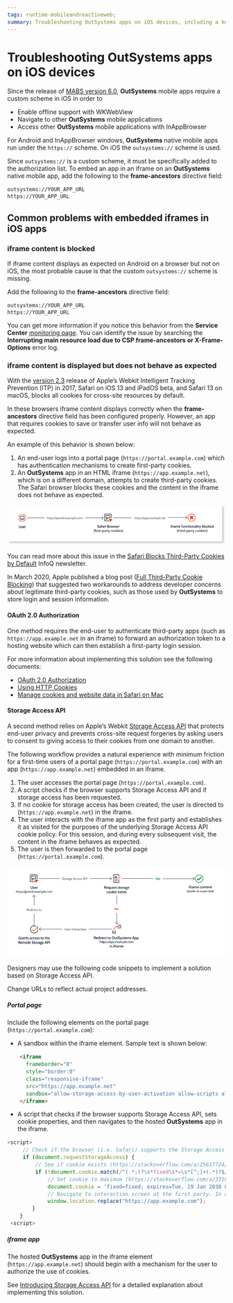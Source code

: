 ```yaml
---
tags: runtime-mobileandreactiveweb;  
summary: Troubleshooting OutSystems apps on iOS devices, including a known issue with Safari browser blocking third-party cookies in iframes by default.
---
```

# Troubleshooting OutSystems apps on iOS devices

Since the release of [MABS version 6.0](https://success.outsystems.com/Support/Release_Notes/Mobile_Apps_Build_Service/MABS_Version_6.0), **OutSystems** mobile apps require a custom scheme in iOS in order to

* Enable offline support with WKWebView
* Navigate to other **OutSystems** mobile applications
* Access other **OutSystems** mobile applications with InAppBrowser 

For Android and InAppBrowser windows, **OutSystems** native mobile apps run under the `https://` scheme. On iOS the `outsystems://` scheme is used.

Since `outsystems://` is a custom scheme, it must be specifically added to the authorization list. To embed an app in an iframe on an **OutSystems** native mobile app, add the following to the **frame-ancestors** directive field:

```
outsystems://YOUR_APP_URL
https://YOUR_APP_URL
```

## Common problems with embedded iframes in iOS apps

### iframe content is blocked

If iframe content displays as expected on Android on a browser but not on iOS, the most probable cause is that the custom `outsystems://` scheme is missing.

Add the following to the **frame-ancestors** directive field:

```
outsystems://YOUR_APP_URL
https://YOUR_APP_URL
```

You can get more information if you notice this behavior from the **Service Center**  [monitoring page](#monitoring). You can identify the issue by searching the **Interrupting main resource load due to CSP frame-ancestors or X-Frame-Options** error log.


### iframe content is displayed but does not behave as expected

With the [version 2.3](https://webkit.org/blog/9521/intelligent-tracking-prevention-2-3/) release of Apple’s Webkit Intelligent Tracking Prevention (ITP) in 2017, Safari on iOS 13 and iPadOS beta, and Safari 13 on macOS, blocks all cookies for cross-site resources by default.

In these browsers iframe content displays correctly when the **frame-ancestors** directive field has been configured properly. However, an app that requires cookies to save or transfer user info will not behave as expected.

An example of this behavior is shown below:

1. An end-user logs into a portal page (`https://portal.example.com`) which has authentication mechanisms to create first-party cookies.
1. An **OutSystems** app in an HTML iframe (`https://app.example.net`), which is on a different domain, attempts to create third-party cookies. The Safari browser blocks these cookies and the content in the iframe does not behave as expected.

![Safari blocks iframe from 3rd party app](images/safari-blocks-iframe-diag.png)

<div class="info" markdown="1">

You can read more about this issue in the [Safari Blocks Third-Party Cookies by Default](https://www.infoq.com/news/2020/04/safari-third-party-cookies-block/) InfoQ newsletter.

</div>

In March 2020, Apple published a blog post ([Full Third-Party Cookie Blocking](https://webkit.org/blog/10218/full-third-party-cookie-blocking-and-more/)) that suggested two workarounds to address developer concerns about legitimate third-party cookies, such as those used by **OutSystems** to store login and session information. 


#### OAuth 2.0 Authorization

One method requires the end-user to authenticate third-party apps (such as `https://app.example.net` in an iframe) to forward an authorization token to a hosting website which can then establish a first-party login session.

For more information about implementing this solution see the following documents:

* [OAuth 2.0 Authorization](https://tools.ietf.org/html/rfc6749) 
* [Using HTTP Cookies](https://developer.mozilla.org/en-US/docs/Web/HTTP/Cookies#Secure_and_HttpOnly_cookies)
* [Manage cookies and website data in Safari on Mac](https://support.apple.com/en-gb/guide/safari/sfri11471/mac)


#### Storage Access API

A second method relies on Apple’s Webkit [Storage Access API](https://webkit.org/blog/11545/updates-to-the-storage-access-api/) that protects end-user privacy and prevents cross-site request forgeries by asking users to consent to giving access to their cookies from one domain to another.

The following workflow provides a natural experience with minimum friction for a first-time users of a portal page (`https://portal.example.com`) with an app (`https://app.example.net`) embedded in an iframe.

1. The user accesses the portal page (`https://portal.example.com`).
1. A script checks if the browser supports Storage Access API and if storage access has been requested.
1. If no cookie for storage access has been created, the user is directed to (`https://app.example.net`) in the iframe.
1. The user interacts with the iframe app as the first party and establishes it as visited for the purposes of the underlying Storage Access API cookie policy. For this session, and during every subsequent visit, the content in the iframe behaves as expected.
1. The user is then forwarded to the portal page (`https://portal.example.com`).

![Safari allows iframe from 3rd party app](images/safari-allows-iframe-diag.png)

Designers may use the following code snippets to implement a solution based on Storage Access API.

<div class="info" markdown="1">

Change URLs to reflect actual project addresses. 

</div>


##### Portal page

Include the following elements on the portal page (`https://portal.example.com`):


* A sandbox within the iframe element. Sample text is shown below: 

```HTML
    <iframe
      frameborder="0"
      style="border:0"
      class="responsive-iframe"
      src="https://app.example.net"
      sandbox="allow-storage-access-by-user-activation allow-scripts allow-same-origin">
    </iframe>
```
* A script that checks if the browser supports Storage Access API, sets cookie properties, and then navigates to the hosted **OutSystems** app in the iframe.

```javascript
<script>
     // Check if the browser (i.e. Safari) supports the Storage Access API by checking if the document.requestStorageAccess method is defined.
     if (document.requestStorageAccess) {
         // See if cookie exists (https://stackoverflow.com/a/25617724/1502448)
         if (!document.cookie.match(/^(.*;)?\s*fixed\s*=\s*[^;]+(.*)?$/)) {
             // Set cookie to maximum (https://stackoverflow.com/a/33106316/1502448)
             document.cookie = 'fixed=fixed; expires=Tue, 19 Jan 2038 03:14:07 UTC; path=/';
             // Navigate to interaction screen at the first party. In our case, the screen with the button that created the cookie
             window.location.replace("https://app.example.com");
        }
    }
 <script>
```

##### iframe app

The hosted **OutSystems** app in the iframe element (`https://app.example.net`) should begin with a mechanism for the user to authorize the use of cookies.

See [Introducing Storage Access API](https://webkit.org/blog/8124/introducing-storage-access-api/) for a detailed explanation about implementing this solution.
